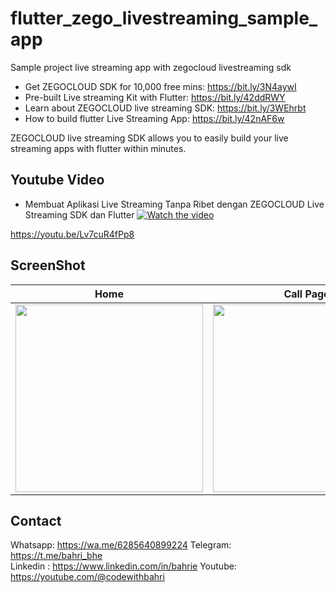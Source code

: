 # flutter_zego_livestreaming_sample_app

Sample project live streaming app with zegocloud livestreaming sdk

* Get ZEGOCLOUD SDK for 10,000 free mins: https://bit.ly/3N4aywI
* Pre-built Live streaming Kit with Flutter: https://bit.ly/42ddRWY
* Learn about ZEGOCLOUD live streaming SDK: https://bit.ly/3WEhrbt
* How to build flutter Live Streaming App: https://bit.ly/42nAF6w
  
ZEGOCLOUD live streaming SDK allows you to easily build your live streaming apps with flutter within minutes. 


## Youtube Video
- Membuat Aplikasi Live Streaming Tanpa Ribet dengan ZEGOCLOUD Live Streaming SDK dan Flutter
[![Watch the video](https://img.youtube.com/vi/Lv7cuR4fPp8/sddefault.jpg)](https://youtu.be/Lv7cuR4fPp8)

https://youtu.be/Lv7cuR4fPp8


## ScreenShot

| Home        | Call Page    |
|--------------|-----------|
| <img src="1.jpeg" width="300"/> | <img src="2.jpeg" width="300"/>      |

## Contact
Whatsapp: https://wa.me/6285640899224
Telegram: https://t.me/bahri_bhe  
Linkedin : https://www.linkedin.com/in/bahrie
Youtube: https://youtube.com/@codewithbahri




